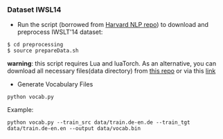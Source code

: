 
### Dataset IWSL14
* Run the script (borrowed from [Harvard NLP repo](https://github.com/harvardnlp/BSO/tree/master/data_prep/MT)) to download and preprocess IWSLT'14 dataset:
```shell
$ cd preprocessing
$ source prepareData.sh
```
__warning__: this script requires Lua and luaTorch. As an alternative, you can download all necessary files(data directory) from [this repo](https://github.com/pcyin/pytorch_nmt/tree/master/data) or via this [link](https://minhaskamal.github.io/DownGit/#/home?url=https://github.com/pcyin/pytorch_nmt/tree/master/data)

* Generate Vocabulary Files

```
python vocab.py
```
Example:
```
python vocab.py --train_src data/train.de-en.de --train_tgt data/train.de-en.en --output data/vocab.bin
```